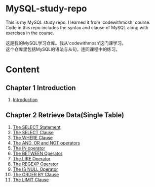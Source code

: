 # MySQL-study-repo
This is my MySQL study repo. I learned it from 'codewithmosh' course.   
Code in this repo includes the syntax and clause of MySQL along with exercises in the course.

这是我的MySQL学习仓库。我从’codewithmosh‘这门课学习。  
这个仓库里包括MySQL的语法与从句，连同课程中的练习。

# Content
## Chapter 1 Introduction
1. [Introduction](https://github.com/JinLexuan/MySQL-study-repo/blob/main/01%20Introduction.md#introduction)

## Chapter 2 Retrieve Data(Single Table)
1. [The SELECT Statement](https://github.com/JinLexuan/MySQL-study-repo/blob/main/02%20Retrieve%20Data(Single%20Table).md#the-select-statement)  
2. [The SELECT Clause](https://github.com/JinLexuan/MySQL-study-repo/blob/main/02%20Retrieve%20Data(Single%20Table).md#the-select-clause)  
3. [The WHERE Clause](https://github.com/JinLexuan/MySQL-study-repo/blob/main/02%20Retrieve%20Data(Single%20Table).md#the-where-clause)  
4. [The AND, OR and NOT operators](https://github.com/JinLexuan/MySQL-study-repo/blob/main/02%20Retrieve%20Data(Single%20Table).md#the-and-or-and-not-operators)  
5. [The IN operator](https://github.com/JinLexuan/MySQL-study-repo/blob/main/02%20Retrieve%20Data(Single%20Table).md#the-in-operator)  
6. [The BETWEEN Operator](https://github.com/JinLexuan/MySQL-study-repo/blob/main/02%20Retrieve%20Data(Single%20Table).md#the-between-operator)  
7. [The LIKE Operator](https://github.com/JinLexuan/MySQL-study-repo/blob/main/02%20Retrieve%20Data(Single%20Table).md#the-like-operator)  
8. [The REGEXP Operator](https://github.com/JinLexuan/MySQL-study-repo/blob/main/02%20Retrieve%20Data(Single%20Table).md#the-regexp-operator)  
9. [The IS NULL Operator](https://github.com/JinLexuan/MySQL-study-repo/blob/main/02%20Retrieve%20Data(Single%20Table).md#the-is-null-operator)  
10. [The ORDER BY Clause](https://github.com/JinLexuan/MySQL-study-repo/blob/main/02%20Retrieve%20Data(Single%20Table).md#the-order-by-clause)  
11. [The LIMIT Clause](https://github.com/JinLexuan/MySQL-study-repo/blob/main/02%20Retrieve%20Data(Single%20Table).md#the-limit-clause)   

